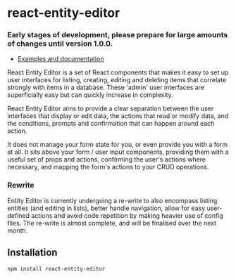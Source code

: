 # react-entity-editor

### Early stages of development, please prepare for large amounts of changes until version 1.0.0.

- [Examples and documentation](https://dxinteractive.github.io/react-entity-editor/)

React Entity Editor is a set of React components that makes it easy to set up user interfaces for listing, creating, editing and deleting items that correlate strongly with items in a database. These 'admin' user interfaces are superficially easy but can quickly increase in complexity.

React Entity Editor aims to provide a clear separation between the user interfaces that display or edit data, the actions that read or modify data, and the conditions, prompts and confirmation that can happen around each action.

It does not manage your form state for you, or even provide you with a form at all. It sits above your form / user input components, providing them with a useful set of props and actions, confirming the user's actions where necessary, and mapping the form's actions to your CRUD operations.

### Rewrite

Entity Editor is currently undergoing a re-write to also encompass listing entities (and editing in lists), better handle navigation, allow for easy user-defined actions and avoid code repetition by making heavier use of config files. The re-write is almost complete, and will be finalised over the next month.

## Installation

`npm install react-entity-editor`
